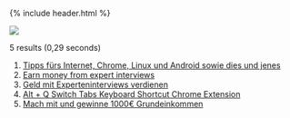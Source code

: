 {% include header.html %}

![](https://github.com/orschiro/orschiro/blob/master/Screenshot_2018-12-13_16-53-17.png?raw=true)

5 results (0,29 seconds) 

1. [Tipps fürs Internet, Chrome, Linux und Android sowie dies und jenes](http://orschi.ro/)
5. [Earn money from expert interviews](https://app.respondent.io/r/robertorzanna-dc40dda76f3b)
6. [Geld mit Experteninterviews verdienen](https://app.respondent.io/r/robertorzanna-dc40dda76f3b)
9. [Alt + Q Switch Tabs Keyboard Shortcut Chrome Extension](https://chrome.google.com/webstore/detail/alt-%20-q-switch-tabs-keybo/odhjcgnlbagjllfbilicalpigimhdcll)
13. [Mach mit und gewinne 1000€ Grundeinkommen](www.meinbge.de/fuer-dich/f17431bcf77ddfa8fd0d)
